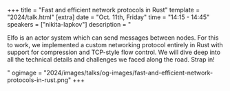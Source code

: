 +++
title = "Fast and efficient network protocols in Rust"
template = "2024/talk.html"
[extra]
  date = "Oct. 11th, Friday"
  time = "14:15 - 14:45"
  speakers = ["nikita-lapkov"]
  description = "<p>Elfo is an actor system which can send messages between nodes. For this to work, we implemented a custom networking protocol entirely in Rust with support for compression and TCP-style flow control. We will dive deep into all the technical details and challenges we faced along the road. Strap in!</p>"
  ogimage = "2024/images/talks/og-images/fast-and-efficient-network-protocols-in-rust.png"
+++
